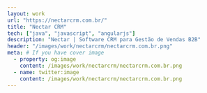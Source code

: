 ```yaml
---
layout: work
url: "https://nectarcrm.com.br/"
title: "Nectar CRM"
tech: ["java", "javascript", "angularjs"]
description: "Nectar | Software CRM para Gestão de Vendas B2B"
header: "/images/work/nectarcrm/nectarcrm.com.br.png"
meta: # If you have cover image
  - property: og:image
    content: /images/work/nectarcrm/nectarcrm.com.br.png
  - name: twitter:image
    content: /images/work/nectarcrm/nectarcrm.com.br.png
---
```

